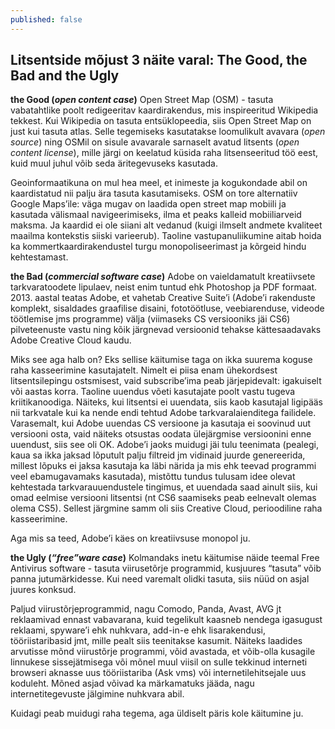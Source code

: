 ```yaml
---
published: false
---
```


## Litsentside mõjust 3 näite varal: The Good, the Bad and the Ugly 

**the Good (_open content case_)**
Open Street Map (OSM) - tasuta vabatahtlike poolt redigeeritav kaardirakendus, mis inspireeritud Wikipedia tekkest. Kui Wikipedia on tasuta entsüklopeedia, siis Open Street Map on just kui tasuta atlas. Selle tegemiseks kasutatakse loomulikult avavara (_open source_) ning OSMil on sisule avavarale sarnaselt avatud litsents (_open content license_), mille järgi on keelatud küsida raha litsenseeritud töö eest, kuid muul juhul võib seda äritegevuseks kasutada. 

Geoinformaatikuna on mul hea meel, et  inimeste ja kogukondade abil on kaardistatud nii palju ära tasuta kasutamiseks. OSM on tore alternatiiv Google Maps’ile: väga mugav on laadida open street map mobiili ja kasutada välismaal navigeerimiseks, ilma et peaks kalleid mobiiliarveid maksma. Ja kaardid ei ole siiani alt vedanud (kuigi ilmselt andmete kvaliteet maailma kontekstis siiski varieerub). Taoline vastupanuliikumine aitab hoida ka kommertkaardirakendustel turgu monopoliseerimast ja kõrgeid hindu kehtestamast. 


**the Bad (_commercial software case_)**
Adobe on vaieldamatult kreatiivsete tarkvaratoodete lipulaev, neist enim tuntud ehk Photoshop ja PDF formaat. 2013. aastal teatas Adobe, et vahetab Creative Suite’i (Adobe’i rakenduste komplekt, sisaldades graafilise disaini, fototöötluse, veebiarenduse, videode töötlemise jms programme) välja (viimaseks CS versiooniks jäi CS6) pilveteenuste vastu ning kõik järgnevad versioonid tehakse kättesaadavaks Adobe Creative Cloud kaudu. 

Miks see aga halb on? Eks sellise käitumise taga on ikka suurema koguse raha kasseerimine kasutajatelt. Nimelt ei piisa enam ühekordsest litsentsilepingu ostsmisest, vaid subscribe’ima  peab järjepidevalt: igakuiselt või aastas korra. Taoline uuendus võeti kasutajate poolt vastu tugeva kriitikanoodiga. Näiteks, kui litsentsi ei uuendata, siis kaob kasutajal ligipääs nii tarkvatale kui ka nende endi tehtud Adobe tarkvaralaienditega failidele. Varasemalt, kui Adobe uuendas CS versioone ja kasutaja ei soovinud uut versiooni osta, vaid näiteks otsustas oodata ülejärgmise versioonini enne uuendust, siis see oli OK. Adobe’i jaoks muidugi jäi tulu teenimata (pealegi, kaua sa ikka jaksad lõputult palju filtreid jm vidinaid juurde genereerida, millest lõpuks ei jaksa kasutaja ka läbi närida ja mis ehk teevad programmi veel ebamugavamaks kasutada), mistõttu tundus tulusam idee olevat kehtestada tarkvarauuendustele tingimus, et uuendada saad ainult siis, kui omad eelmise versiooni litsentsi (nt CS6 saamiseks peab eelnevalt olemas olema CS5). Sellest järgmine samm oli siis Creative Cloud, perioodiline raha kasseerimine.   

Aga mis sa teed, Adobe’i käes on kreatiivsuse monopol ju.  


**the Ugly (_“free”ware case_)**
Kolmandaks inetu käitumise näide teemal Free Antivirus software - tasuta viirusetõrje programmid, kusjuures “tasuta” võib panna jutumärkidesse. Kui need varemalt olidki tasuta, siis nüüd on asjal juures konksud.

Paljud viirustõrjeprogrammid, nagu  Comodo, Panda, Avast, AVG jt reklaamivad ennast vabavarana, kuid tegelikult kaasneb nendega igasugust reklaami, spyware’i ehk nuhkvara,  add-in-e ehk lisarakendusi, tööriistaribasid jmt, mille pealt siis teenitakse kasumit. Näiteks laadides arvutisse mõnd viirustõrje programmi, võid avastada, et võib-olla kusagile linnukese sissejätmisega või mõnel muul viisil on sulle tekkinud interneti browseri aknasse uus tööriistariba (Ask vms) või internetilehitsejale uus koduleht. Mõned asjad võivad ka märkamatuks jääda, nagu internetitegevuste jälgimine nuhkvara abil. 

Kuidagi peab muidugi raha tegema, aga üldiselt päris kole käitumine ju.   

